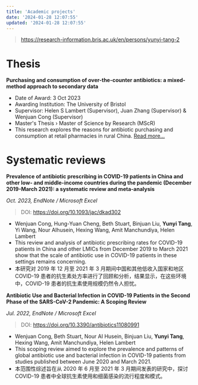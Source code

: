 ```yaml
---
title: 'Academic projects'
date: '2024-01-28 12:07:55'
updated: '2024-01-28 12:07:55'
---
```


> https://research-information.bris.ac.uk/en/persons/yunyi-tang-2

# Thesis

**Purchasing and consumption of over-the-counter antibiotics: a mixed-method approach to secondary data**

- Date of Award: 3 Oct 2023
- Awarding Institution: The University of Bristol
- Supervisor: Helen S Lambert (Supervisor), Juan Zhang (Supervisor) & Wenjuan Cong (Supervisor)
- Master's Thesis › Master of Science by Research (MScR)
- This research explores the reasons for antibiotic purchasing and consumption at retail pharmacies in rural China. [Read more...](https://research-information.bris.ac.uk/en/studentTheses/purchasing-and-consumption-of-over-the-counter-antibiotics)

# Systematic reviews

**Prevalence of antibiotic prescribing in COVID-19 patients in China and other low- and middle-income countries during the pandemic (December 2019-March 2021): a systematic review and meta-analysis**

_Oct. 2023, EndNote / Microsoft Excel_

> DOI: https://doi.org/10.1093/jac/dkad302

- Wenjuan Cong, Hung-Yuan Cheng, Beth Stuart, Binjuan Liu, **Yunyi Tang**, Yi Wang, Nour AIhusein, Hexing Wang, Amit Manchundiya, Helen Lambert
- This review and analysis of antibiotic prescribing rates for COVID-19 patients in China and other LMICs from December 2019 to March 2021 show that the scale of antibiotic use in COVID-19 patients in these settings remains concerning.
- 本研究对 2019 年 12 月至 2021 年 3 月期间中国和其他低收入国家和地区 COVID-19 患者的抗生素处方率进行了回顾和分析，结果显示，在这些环境中，COVID-19 患者的抗生素使用规模仍然令人担忧。

**Antibiotic Use and Bacterial Infection in COVID-19 Patients in the Second Phase of the SARS-CoV-2 Pandemic: A Scoping Review**

_Jul. 2022, EndNote / Microsoft Excel_

> DOI: https://doi.org/10.3390/antibiotics11080991

- Wenjuan Cong, Beth Stuart, Nour AI Husein, Binjuan Liu, **Yunyi Tang**, Hexing Wang, Amit Manchundiya, Helen Lambert
- This scoping review aimed to explore the prevalence and patterns of global antibiotic use and bacterial infection in COVID-19 patients from studies published between June 2020 and March 2021.
- 本范围性综述旨在从 2020 年 6 月至 2021 年 3 月期间发表的研究中，探讨 COVID-19 患者中全球抗生素使用和细菌感染的流行程度和模式。

